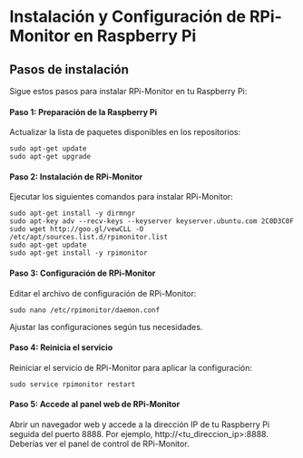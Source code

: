 # Instalación y Configuración de RPi-Monitor en Raspberry Pi

## Pasos de instalación

Sigue estos pasos para instalar RPi-Monitor en tu Raspberry Pi:

#### Paso 1: Preparación de la Raspberry Pi
Actualizar la lista de paquetes disponibles en los repositorios:
```shell
sudo apt-get update
sudo apt-get upgrade
   ```
#### Paso 2: Instalación de RPi-Monitor
Ejecutar los siguientes comandos para instalar RPi-Monitor:

```shell
sudo apt-get install -y dirmngr
sudo apt-key adv --recv-keys --keyserver keyserver.ubuntu.com 2C0D3C0F
sudo wget http://goo.gl/vewCLL -O /etc/apt/sources.list.d/rpimonitor.list
sudo apt-get update
sudo apt-get install -y rpimonitor
```

#### Paso 3: Configuración de RPi-Monitor
Editar el archivo de configuración de RPi-Monitor:

```shell
sudo nano /etc/rpimonitor/daemon.conf
```
Ajustar las configuraciones según tus necesidades.

#### Paso 4: Reinicia el servicio
Reiniciar el servicio de RPi-Monitor para aplicar la configuración:

```shell
sudo service rpimonitor restart
```
#### Paso 5: Accede al panel web de RPi-Monitor
Abrir un navegador web y accede a la dirección IP de tu Raspberry Pi seguida del puerto 8888. Por ejemplo, http://<tu_direccion_ip>:8888. Deberías ver el panel de control de RPi-Monitor.
